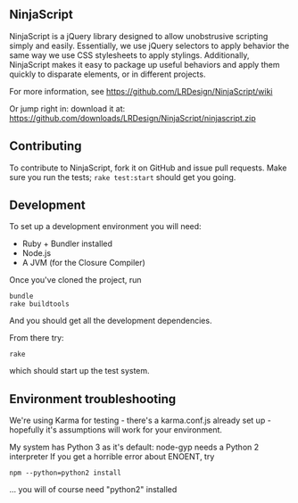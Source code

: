 ## NinjaScript
NinjaScript is a jQuery library designed to allow unobstrusive scripting simply
and easily.  Essentially, we use jQuery selectors to apply behavior the same
way we use CSS stylesheets to apply stylings.  Additionally, NinjaScript makes
it easy to package up useful behaviors and apply them quickly to disparate
elements, or in different projects.

For more information, see https://github.com/LRDesign/NinjaScript/wiki

Or jump right in: download it at: https://github.com/downloads/LRDesign/NinjaScript/ninjascript.zip

## Contributing

To contribute to NinjaScript, fork it on GitHub and issue pull requests.   Make
sure you run the tests; `rake test:start` should get you going.

## Development

To set up a development environment you will need:

* Ruby + Bundler installed
* Node.js
* A JVM (for the Closure Compiler)

Once you've cloned the project, run

    bundle
    rake buildtools

And you should get all the development dependencies.

From there try:

    rake

which should start up the test system.

## Environment troubleshooting

We're using Karma for testing - there's a karma.conf.js already set up -
hopefully it's assumptions will work for your environment.

My system has Python 3 as it's default: node-gyp needs a Python 2 interpreter
If you get a horrible error about ENOENT, try

    npm --python=python2 install

... you will of course need "python2" installed
